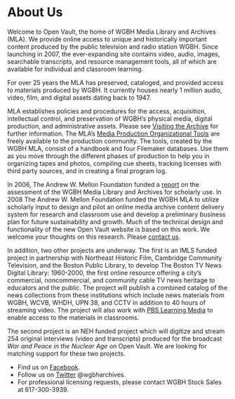 # About Us

Welcome to Open Vault, the home of WGBH Media Library and Archives
(MLA). We provide online access to unique and historically important content
produced by the public television and radio station WGBH. Since launching in
2007, the ever-expanding site contains video, audio, images, searchable
transcripts, and resource management tools, all of which are available for
individual and classroom learning.

For over 25 years the MLA has preserved, cataloged, and provided access
to materials produced by WGBH. It currently houses nearly 1 million audio,
video, film, and digital assets dating back to 1947.

MLA establishes policies and procedures for the access, acquisition,
intellectual control, and preservation of WGBH’s physical media, digital
production, and administrative assets. Please see 
[Visiting the Archive](/visiting-the-archives) for further information.
The MLA’s [Media Production Organizational Tools](/media-production-organizational-tools) are
freely available to the production community. The tools, created by the WGBH
MLA, consist of a handbook and four Filemaker databases. Use them as you move
through the different phases of production to help you in organizing tapes and
photos, compiling cue sheets, tracking licenses with third party sources, and
in creating a final program log.

In 2006, The Andrew W. Mellon Foundation funded a [report](/pdf/WGBHMLAAssessment.pdf)
on the assessment of the WGBH Media Library and Archives for scholarly use. 
In 2008 The Andrew W. Mellon
Foundation funded the WGBH MLA to utilize scholarly input to design and pilot
an online media archive content delivery system for research and classroom use
and develop a preliminary business plan for future sustainability and growth.
Much of the technical design and functionality of the new Open Vault website is
based on this work. We welcome your thoughts on this research. Please [contact us](/contact-us).

In addition, two other projects are underway. The first is an IMLS
funded project in partnership with Northeast Historic Film, Cambridge Community
Television, and the Boston Public Library, to develop The Boston TV News
Digital Library: 1960-2000, the first online resource offering a city’s
commercial, noncommercial, and community cable TV news heritage to educators
and the public. The project will publish a combined catalog of the news
collections from these institutions which include news materials from WGBH,
WCVB, WHDH, UPN 38, and CCTV in addition to 40 hours of streaming video. The
project will also work with [PBS Learning Media](http://www.pbslearningmedia.org/)
to enable access to the materials in classrooms.

The second project is an NEH funded project which will digitize and
stream 254 original interviews (video and transcripts) produced for the
broadcast *War and Peace in the Nuclear Age* on Open Vault. We are
looking for matching support for these two projects.

- Find us on [Facebook](https://www.facebook.com/wgbharchives).
- Follow us on [Twitter](https://twitter.com/wgbharchives) @wgbharchives.
- For professional licensing requests, please contact WGBH Stock Sales at 617-300-3939.